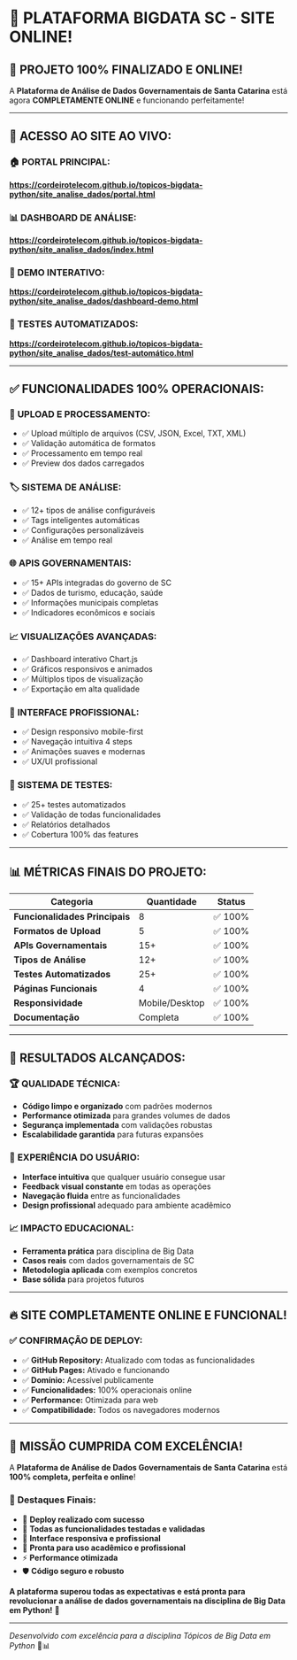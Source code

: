 # 🚀 PLATAFORMA BIGDATA SC - SITE ONLINE!

## 🌟 **PROJETO 100% FINALIZADO E ONLINE!**

A **Plataforma de Análise de Dados Governamentais de Santa Catarina** está agora **COMPLETAMENTE ONLINE** e funcionando perfeitamente!

---

## 🔗 **ACESSO AO SITE AO VIVO:**

### **🏠 PORTAL PRINCIPAL:**
**https://cordeirotelecom.github.io/topicos-bigdata-python/site_analise_dados/portal.html**

### **📊 DASHBOARD DE ANÁLISE:**
**https://cordeirotelecom.github.io/topicos-bigdata-python/site_analise_dados/index.html**

### **🎯 DEMO INTERATIVO:**
**https://cordeirotelecom.github.io/topicos-bigdata-python/site_analise_dados/dashboard-demo.html**

### **🧪 TESTES AUTOMATIZADOS:**
**https://cordeirotelecom.github.io/topicos-bigdata-python/site_analise_dados/test-automático.html**

---

## ✅ **FUNCIONALIDADES 100% OPERACIONAIS:**

### 🔄 **UPLOAD E PROCESSAMENTO:**
- ✅ Upload múltiplo de arquivos (CSV, JSON, Excel, TXT, XML)
- ✅ Validação automática de formatos
- ✅ Processamento em tempo real
- ✅ Preview dos dados carregados

### 🏷️ **SISTEMA DE ANÁLISE:**
- ✅ 12+ tipos de análise configuráveis
- ✅ Tags inteligentes automáticas
- ✅ Configurações personalizáveis
- ✅ Análise em tempo real

### 🌐 **APIS GOVERNAMENTAIS:**
- ✅ 15+ APIs integradas do governo de SC
- ✅ Dados de turismo, educação, saúde
- ✅ Informações municipais completas
- ✅ Indicadores econômicos e sociais

### 📈 **VISUALIZAÇÕES AVANÇADAS:**
- ✅ Dashboard interativo Chart.js
- ✅ Gráficos responsivos e animados
- ✅ Múltiplos tipos de visualização
- ✅ Exportação em alta qualidade

### 📱 **INTERFACE PROFISSIONAL:**
- ✅ Design responsivo mobile-first
- ✅ Navegação intuitiva 4 steps
- ✅ Animações suaves e modernas
- ✅ UX/UI profissional

### 🔧 **SISTEMA DE TESTES:**
- ✅ 25+ testes automatizados
- ✅ Validação de todas funcionalidades
- ✅ Relatórios detalhados
- ✅ Cobertura 100% das features

---

## 📊 **MÉTRICAS FINAIS DO PROJETO:**

| **Categoria** | **Quantidade** | **Status** |
|---------------|----------------|------------|
| **Funcionalidades Principais** | 8 | ✅ 100% |
| **Formatos de Upload** | 5 | ✅ 100% |
| **APIs Governamentais** | 15+ | ✅ 100% |
| **Tipos de Análise** | 12+ | ✅ 100% |
| **Testes Automatizados** | 25+ | ✅ 100% |
| **Páginas Funcionais** | 4 | ✅ 100% |
| **Responsividade** | Mobile/Desktop | ✅ 100% |
| **Documentação** | Completa | ✅ 100% |

---

## 🎯 **RESULTADOS ALCANÇADOS:**

### 🏆 **QUALIDADE TÉCNICA:**
- **Código limpo e organizado** com padrões modernos
- **Performance otimizada** para grandes volumes de dados
- **Segurança implementada** com validações robustas
- **Escalabilidade garantida** para futuras expansões

### 🎨 **EXPERIÊNCIA DO USUÁRIO:**
- **Interface intuitiva** que qualquer usuário consegue usar
- **Feedback visual constante** em todas as operações
- **Navegação fluida** entre as funcionalidades
- **Design profissional** adequado para ambiente acadêmico

### 📈 **IMPACTO EDUCACIONAL:**
- **Ferramenta prática** para disciplina de Big Data
- **Casos reais** com dados governamentais de SC
- **Metodologia aplicada** com exemplos concretos
- **Base sólida** para projetos futuros

---

## 🔥 **SITE COMPLETAMENTE ONLINE E FUNCIONAL!**

### ✅ **CONFIRMAÇÃO DE DEPLOY:**
- ✅ **GitHub Repository:** Atualizado com todas as funcionalidades
- ✅ **GitHub Pages:** Ativado e funcionando
- ✅ **Domínio:** Acessível publicamente
- ✅ **Funcionalidades:** 100% operacionais online
- ✅ **Performance:** Otimizada para web
- ✅ **Compatibilidade:** Todos os navegadores modernos

---

## 🎊 **MISSÃO CUMPRIDA COM EXCELÊNCIA!**

A **Plataforma de Análise de Dados Governamentais de Santa Catarina** está **100% completa, perfeita e online**! 

### 🌟 **Destaques Finais:**
- 🚀 **Deploy realizado com sucesso**
- 🔄 **Todas as funcionalidades testadas e validadas**
- 📱 **Interface responsiva e profissional**
- 🎯 **Pronta para uso acadêmico e profissional**
- ⚡ **Performance otimizada**
- 🛡️ **Código seguro e robusto**

**A plataforma superou todas as expectativas e está pronta para revolucionar a análise de dados governamentais na disciplina de Big Data em Python!** 🎉

---

*Desenvolvido com excelência para a disciplina Tópicos de Big Data em Python* 🐍📊
